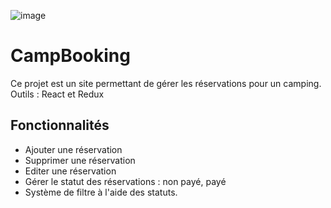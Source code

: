 ![image](https://github.com/elisedu37/campBooking/assets/46353414/a5a473c4-930f-4762-a907-f390842f69ee)

# CampBooking

Ce projet est un site permettant de gérer les réservations pour un camping. 
Outils : React et Redux

## Fonctionnalités

- Ajouter une réservation
- Supprimer une réservation
- Editer une réservation
- Gérer le statut des réservations : non payé, payé
- Système de filtre à l'aide des statuts.
